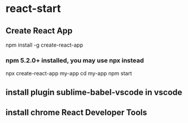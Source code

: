 # react-start
## Create React App
npm install -g create-react-app

### npm 5.2.0+ installed, you may use npx instead
npx create-react-app my-app
cd my-app
npm start

## install plugin sublime-babel-vscode in vscode
## install chrome React Developer Tools
